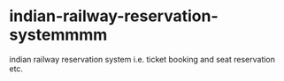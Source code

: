 # indian-railway-reservation-systemmmm
indian railway reservation system i.e. ticket booking and seat reservation  etc.
